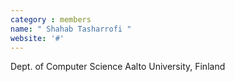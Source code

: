 ```yaml
---
category : members
name: " Shahab Tasharrofi " 
website: '#'
---
```

Dept. of Computer Science
Aalto University, Finland

